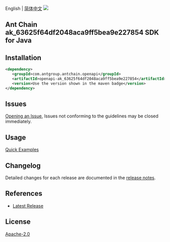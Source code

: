 English | [简体中文](README-CN.md)
![](https://aliyunsdk-pages.alicdn.com/icons/AlibabaCloud.svg)

## Ant Chain ak_63625f64df2048aca9ff5bea9e227854 SDK for Java

## Installation

```xml
<dependency>
   <groupId>com.antgroup.antchain.openapi</groupId>
   <artifactId>openapi-ak_63625f64df2048aca9ff5bea9e227854</artifactId>
   <version>Use the version shown in the maven badge</version>
</dependency>
```

## Issues
[Opening an Issue](https://github.com/alipay/antchain-openapi-prod-sdk/issues/new), Issues not conforming to the guidelines may be closed immediately.

## Usage
[Quick Examples](https://github.com/alipay/antchain-openapi-prod-sdk/blob/master/docs/0-Examples-EN.md#quick-examples)

## Changelog
Detailed changes for each release are documented in the [release notes](./ChangeLog.txt).

## References
* [Latest Release](https://github.com/alipay/antchain-openapi-prod-sdk/)

## License
[Apache-2.0](http://www.apache.org/licenses/LICENSE-2.0)
